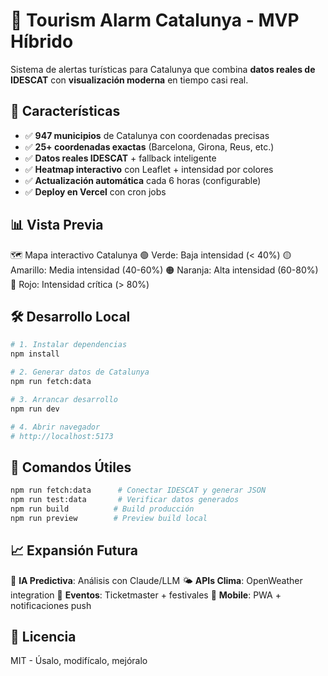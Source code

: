 # 🚨 Tourism Alarm Catalunya - MVP Híbrido

Sistema de alertas turísticas para Catalunya que combina **datos reales de IDESCAT** con **visualización moderna** en tiempo casi real.

## 🚀 Características

- ✅ **947 municipios** de Catalunya con coordenadas precisas
- ✅ **25+ coordenadas exactas** (Barcelona, Girona, Reus, etc.)
- ✅ **Datos reales IDESCAT** + fallback inteligente
- ✅ **Heatmap interactivo** con Leaflet + intensidad por colores
- ✅ **Actualización automática** cada 6 horas (configurable)
- ✅ **Deploy en Vercel** con cron jobs

## 📊 Vista Previa
🗺️ Mapa interactivo Catalunya
🟢 Verde: Baja intensidad (< 40%)
🟡 Amarillo: Media intensidad (40-60%)
🟠 Naranja: Alta intensidad (60-80%)
🔴 Rojo: Intensidad crítica (> 80%)

## 🛠️ Desarrollo Local
```bash
# 1. Instalar dependencias
npm install

# 2. Generar datos de Catalunya
npm run fetch:data

# 3. Arrancar desarrollo
npm run dev

# 4. Abrir navegador
# http://localhost:5173
```

## 🔧 Comandos Útiles
```bash
npm run fetch:data      # Conectar IDESCAT y generar JSON
npm run test:data       # Verificar datos generados
npm run build          # Build producción
npm run preview        # Preview build local
```

## 📈 Expansión Futura

🤖 **IA Predictiva**: Análisis con Claude/LLM
🌤️ **APIs Clima**: OpenWeather integration
🎫 **Eventos**: Ticketmaster + festivales
📱 **Mobile**: PWA + notificaciones push

## 📄 Licencia
MIT - Úsalo, modifícalo, mejóralo